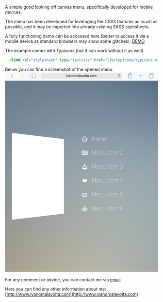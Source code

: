 A simple good looking off canvas menu, specifically developed for mobile devices.

The menu has been developed for leveraging the CSS3 features as much as possible,
and it may be imported into already existing SASS stylesheets.

A fully functioning demo can be accessed here (better to access it via a mobile
device as standard browsers may show some glitches): [DEMO](http://codepen.io/iivanoo/full/WvWXqR/)

The example comes with Typicons (but it can work without it as well).
```html
  <link rel="stylesheet" type="text/css" href="lib/typicons/typicons.min.css">
```

Below you can find a screenshot of the opened menu.
![Screenshot](https://raw.githubusercontent.com/iivanoo/Off-canvas-mobile-menu/master/screenshot.png)

For any comment or advice, you can contact me via [email](mailto:ivanomalavolta@gmail.com)

Here you can find any other information about me: [http://www.ivanomalavolta.com](http://www.ivanomalavolta.com)
